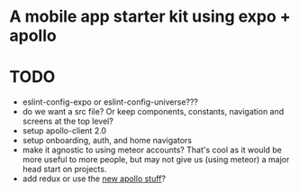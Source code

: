 # A mobile app starter kit using expo + apollo


# TODO

- eslint-config-expo or eslint-config-universe???
- do we want a src file? Or keep components, constants, navigation and screens at the top level?
- setup apollo-client 2.0
- setup onboarding, auth, and home navigators
- make it agnostic to using meteor accounts? That's cool as it would be more useful to more people, but may not give us (using meteor) a major head start on projects.
- add redux or use the [new apollo stuff](https://dev-blog.apollodata.com/the-future-of-state-management-dd410864cae2)?